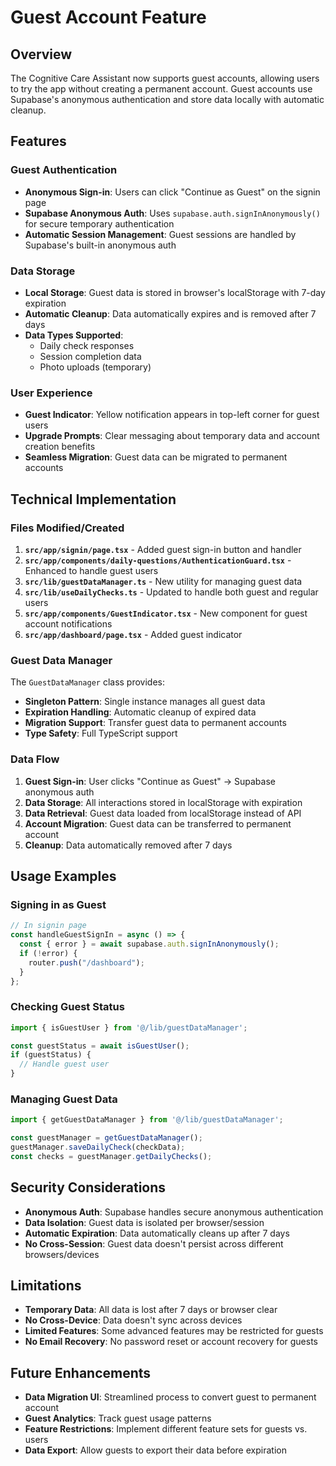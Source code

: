 # Guest Account Feature

## Overview
The Cognitive Care Assistant now supports guest accounts, allowing users to try the app without creating a permanent account. Guest accounts use Supabase's anonymous authentication and store data locally with automatic cleanup.

## Features

### Guest Authentication
- **Anonymous Sign-in**: Users can click "Continue as Guest" on the signin page
- **Supabase Anonymous Auth**: Uses `supabase.auth.signInAnonymously()` for secure temporary authentication
- **Automatic Session Management**: Guest sessions are handled by Supabase's built-in anonymous auth

### Data Storage
- **Local Storage**: Guest data is stored in browser's localStorage with 7-day expiration
- **Automatic Cleanup**: Data automatically expires and is removed after 7 days
- **Data Types Supported**:
  - Daily check responses
  - Session completion data
  - Photo uploads (temporary)

### User Experience
- **Guest Indicator**: Yellow notification appears in top-left corner for guest users
- **Upgrade Prompts**: Clear messaging about temporary data and account creation benefits
- **Seamless Migration**: Guest data can be migrated to permanent accounts

## Technical Implementation

### Files Modified/Created
1. **`src/app/signin/page.tsx`** - Added guest sign-in button and handler
2. **`src/app/components/daily-questions/AuthenticationGuard.tsx`** - Enhanced to handle guest users
3. **`src/lib/guestDataManager.ts`** - New utility for managing guest data
4. **`src/lib/useDailyChecks.ts`** - Updated to handle both guest and regular users
5. **`src/app/components/GuestIndicator.tsx`** - New component for guest account notifications
6. **`src/app/dashboard/page.tsx`** - Added guest indicator

### Guest Data Manager
The `GuestDataManager` class provides:
- **Singleton Pattern**: Single instance manages all guest data
- **Expiration Handling**: Automatic cleanup of expired data
- **Migration Support**: Transfer guest data to permanent accounts
- **Type Safety**: Full TypeScript support

### Data Flow
1. **Guest Sign-in**: User clicks "Continue as Guest" → Supabase anonymous auth
2. **Data Storage**: All interactions stored in localStorage with expiration
3. **Data Retrieval**: Guest data loaded from localStorage instead of API
4. **Account Migration**: Guest data can be transferred to permanent account
5. **Cleanup**: Data automatically removed after 7 days

## Usage Examples

### Signing in as Guest
```typescript
// In signin page
const handleGuestSignIn = async () => {
  const { error } = await supabase.auth.signInAnonymously();
  if (!error) {
    router.push("/dashboard");
  }
};
```

### Checking Guest Status
```typescript
import { isGuestUser } from '@/lib/guestDataManager';

const guestStatus = await isGuestUser();
if (guestStatus) {
  // Handle guest user
}
```

### Managing Guest Data
```typescript
import { getGuestDataManager } from '@/lib/guestDataManager';

const guestManager = getGuestDataManager();
guestManager.saveDailyCheck(checkData);
const checks = guestManager.getDailyChecks();
```

## Security Considerations
- **Anonymous Auth**: Supabase handles secure anonymous authentication
- **Data Isolation**: Guest data is isolated per browser/session
- **Automatic Expiration**: Data automatically cleans up after 7 days
- **No Cross-Session**: Guest data doesn't persist across different browsers/devices

## Limitations
- **Temporary Data**: All data is lost after 7 days or browser clear
- **No Cross-Device**: Data doesn't sync across devices
- **Limited Features**: Some advanced features may be restricted for guests
- **No Email Recovery**: No password reset or account recovery for guests

## Future Enhancements
- **Data Migration UI**: Streamlined process to convert guest to permanent account
- **Guest Analytics**: Track guest usage patterns
- **Feature Restrictions**: Implement different feature sets for guests vs. users
- **Data Export**: Allow guests to export their data before expiration
